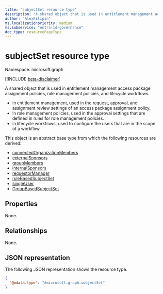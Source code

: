 ```yaml
---
title: "subjectSet resource type"
description: "A shared object that is used in entitlement management access package assignment policies, role management policies, and lifecycle workflows."
author: "AlexFilipin"
ms.localizationpriority: medium
ms.subservice: "entra-id-governance"
doc_type: resourcePageType
---
```


# subjectSet resource type

Namespace: microsoft.graph

[!INCLUDE [beta-disclaimer](../../includes/beta-disclaimer.md)]

A shared object that is used in entitlement management access package assignment policies, role management policies, and lifecycle workflows.

+ In entitlement management, used in the request, approval, and assignment review settings of an access package assignment policy.
+ In role management policies, used in the approval settings that are defined in rules for role management policies.
+ In lifecycle workflows, used to configure the users that are in the scope of a workflow.

This object is an abstract base type from which the following resources are derived:
+ [connectedOrganizationMembers](connectedorganizationmembers.md)
+ [externalSponsors](externalsponsors.md)
+ [groupMembers](groupmembers.md)
+ [internalSponsors](internalsponsors.md)
+ [requestorManager](requestormanager.md)
+ [ruleBasedSubjectSet](../resources/identitygovernance-ruleBasedSubjectSet.md)
+ [singleUser](singleuser.md)
+ [GroupBasedSubjectSet](../resources/identitygovernance-groupbasedsubjectset.md)

## Properties

None.

## Relationships

None.

## JSON representation

The following JSON representation shows the resource type.
<!-- {
  "blockType": "resource",
  "@odata.type": "microsoft.graph.subjectSet"
}
-->
``` json
{
  "@odata.type": "#microsoft.graph.subjectSet"
}
```

